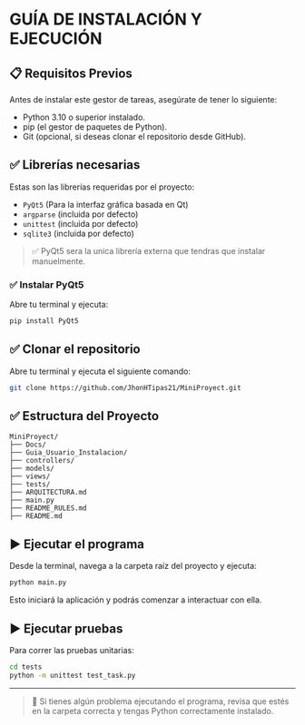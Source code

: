 # GUÍA DE INSTALACIÓN Y EJECUCIÓN 

## 📋 Requisitos Previos

Antes de instalar este gestor de tareas, asegúrate de tener lo siguiente:

- Python 3.10 o superior instalado.
- pip (el gestor de paquetes de Python).
- Git (opcional, si deseas clonar el repositorio desde GitHub).

## ✅ Librerías necesarias

Estas son las librerías requeridas por el proyecto:

- `PyQt5` (Para la interfaz gráfica basada en Qt)
- `argparse` (incluida por defecto)
- `unittest` (incluida por defecto)
- `sqlite3` (incluida por defecto)

> ✅ PyQt5 sera la unica librería externa que tendras que instalar manuelmente.

### ✅ Instalar PyQt5

Abre tu terminal y ejecuta:

```bash
pip install PyQt5
```

## ✅ Clonar el repositorio

Abre tu terminal y ejecuta el siguiente comando:

```bash
git clone https://github.com/JhonHTipas21/MiniProyect.git
```

## ✅ Estructura del Proyecto

```plaintext
MiniProyect/
├── Docs/
├── Guia_Usuario_Instalacion/
├── controllers/
├── models/
├── views/
├── tests/
├── ARQUITECTURA.md
├── main.py
├── README_RULES.md
├── README.md
```

## ▶️ Ejecutar el programa

Desde la terminal, navega a la carpeta raíz del proyecto y ejecuta:

```bash
python main.py
```

Esto iniciará la aplicación y podrás comenzar a interactuar con ella.

## ▶️ Ejecutar pruebas

Para correr las pruebas unitarias:

```bash
cd tests
python -m unittest test_task.py
```

---

> 📌 Si tienes algún problema ejecutando el programa, revisa que estés en la carpeta correcta y tengas Python correctamente instalado.
